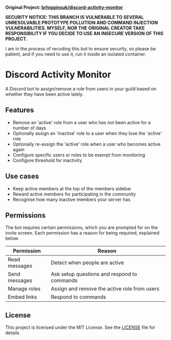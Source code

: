 **Original Project: [brhigginsuk/discord-activity-monitor](https://github.com/brhigginsuk/discord-activity-monitor)**

**SECURITY NOTICE: THIS BRANCH IS VULNERABLE TO SEVERAL UNRESOLVABLE PROTOTYPE POLLUTION AND COMMAND INJECTION VULNERABILITIES. 
MYSELF, NOR THE ORIGINAL CREATOR TAKE RESPONSIBILITY IF YOU DECIDE TO USE AN INSECURE VERSION OF THIS PROJECT.**

I am in the process of recoding this bot to ensure security, so please be patient, and if you need to use it, run it inside an isolated container.

# Discord Activity Monitor
A Discord bot to assign/remove a role from users in your guild based on whether they have been active lately.

## Features
- Remove an 'active' role from a user who has not been active for a number of days
- Optionally assign an 'inactive' role to a user when they lose the 'active' role
- Optionally re-assign the 'active' role when a user who becomes active again
- Configure specific users or roles to be exempt from monitoring
- Configure threshold for inactivity

## Use cases
- Keep active members at the top of the members sidebar
- Reward active members for participating in the community
- Recognise how many inactive members your server has

## Permissions

The bot requires certain permissions, which you are prompted for on the invite screen.
Each permission has a reason for being required, explained below.

| Permission    | Reason                                       |
| ------------- | -------------------------------------------- |
| Read messages | Detect when people are active                |
| Send messages | Ask setup questions and respond to commands  |
| Manage roles  | Assign and remove the active role from users |
| Embed links   | Respond to commands                          |

## License
This project is licensed under the MIT License. See the [LICENSE](./LICENSE) file for details.
